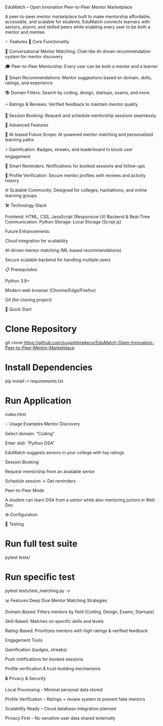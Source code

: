 EduMatch – Open Innovation Peer-to-Peer Mentor Marketplace

A peer-to-peer mentor marketplace built to make mentorship affordable, accessible, and scalable for students. EduMatch connects learners with seniors, alumni, and skilled peers while enabling every user to be both a mentor and mentee.

✨ Features
🎯 Core Functionality

💬 Conversational Mentor Matching: Chat-like AI-driven recommendation system for mentor discovery

🎓 Peer-to-Peer Mentorship: Every user can be both a mentor and a learner

🔎 Smart Recommendations: Mentor suggestions based on domain, skills, ratings, and experience

📚 Domain Filters: Search by coding, design, startups, exams, and more

⭐ Ratings & Reviews: Verified feedback to maintain mentor quality

📅 Session Booking: Request and schedule mentorship sessions seamlessly

🚀 Advanced Features

🔮 AI-based Future Scope: AI-powered mentor matching and personalized learning paths

⚡ Gamification: Badges, streaks, and leaderboard to boost user engagement

🔔 Smart Reminders: Notifications for booked sessions and follow-ups

📂 Profile Verification: Secure mentor profiles with reviews and activity history

🌐 Scalable Community: Designed for colleges, hackathons, and online learning groups

🛠️ Technology Stack

Frontend: HTML, CSS, JavaScript (Responsive UI)
Backend & Real-Time Communication: Python
Storage: Local Storage (Script.js)

Future Enhancements:

Cloud integration for scalability

AI-driven mentor matching (ML-based recommendations)

Secure scalable backend for handling multiple users

📋 Prerequisites

Python 3.8+

Modern web browser (Chrome/Edge/Firefox)

Git (for cloning project)

🚀 Quick Start
# Clone Repository
git clone https://github.com/suyashhirekerur/EduMatch-Open-Innovation-Peer-to-Peer-Mentor-Marketplace

# Install Dependencies
pip install -r requirements.txt

# Run Application
index.html

💡 Usage Examples
Mentor Discovery

Select domain: “Coding”

Enter skill: “Python DSA”

EduMatch suggests seniors in your college with top ratings

Session Booking

Request mentorship from an available senior

Schedule session → Get reminders

Peer-to-Peer Mode

A student can learn DSA from a senior while also mentoring juniors in Web Dev

⚙️ Configuration

🧪 Testing
# Run full test suite
pytest tests/

# Run specific test
pytest tests/test_matching.py -v

📊 Features Deep Dive
Mentor Matching Strategies

Domain-Based: Filters mentors by field (Coding, Design, Exams, Startups)

Skill-Based: Matches on specific skills and levels

Rating-Based: Prioritizes mentors with high ratings & verified feedback

Engagement Tools

Gamification (badges, streaks)

Push notifications for booked sessions

Profile verification & trust-building mechanisms

🔒 Privacy & Security

Local Processing – Minimal personal data stored

Profile Verification – Ratings + review system to prevent fake mentors

Scalability Ready – Cloud database integration planned

Privacy First – No sensitive user data shared externally
